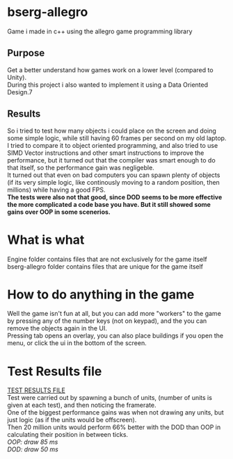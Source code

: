 # bserg-allegro
Game i made in c++ using the allegro game programming library

## Purpose
Get a better understand how games work on a lower level (compared to Unity).  
During this project i also wanted to implement it using a Data Oriented Design.7

## Results
So i tried to test how many objects i could place on the screen and doing some simple logic, while still having 60 frames per second on my old laptop.  
I tried to compare it to object oriented programming, and also tried to use SIMD Vector instructions and other smart instructions to improve the performance, but it turned out that the compiler was smart enough to do that itself, so the performance gain was negligeble.  
It turned out that even on bad computers you can spawn plenty of objects (if its very simple logic, like continously moving to a random position, then millions) while having a good FPS.  
**The tests were also not that good, since DOD seems to be more effective the more complicated a code base you have. But it still showed some gains over OOP in some scenerios.**


# What is what
Engine folder contains files that are not exclusively for the game itself  
bserg-allegro folder contains files that are unique for the game itself

# How to do anything in the game
Well the game isn't fun at all, but you can add more "workers" to the game by pressing any of the number keys (not on keypad), and the you can remove the objects again in the UI.  
Pressing tab opens an overlay, you can also place buildings if you open the menu, or click the ui in the bottom of the screen.


# Test Results file 
[TEST RESULTS FILE](bserg-allegro/Tests/oopvsdod.txt)  
Test were carried out by spawning a bunch of units, (number of units is given at each test), and then noticing the framerate.  
One of the biggest performance gains was when not drawing any units, but just logic (as if the units would be offscreen).   
Then 20 million units would perform 66% better with the DOD than OOP in calculating their position in between ticks.   
*OOP: draw 85 ms*   
*DOD: draw 50 ms*   


